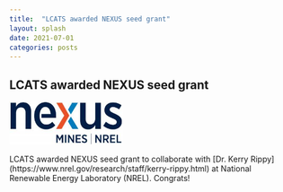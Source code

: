 ```yaml
---
title:  "LCATS awarded NEXUS seed grant"
layout: splash
date: 2021-07-01
categories: posts
---
```


## LCATS awarded NEXUS seed grant
<p align="left">
  <img src="/assets/images/news/nexus_logo_rgb_digital.jpg" width="40%" height="40%">
</p>
LCATS awarded NEXUS seed grant to collaborate with [Dr. Kerry Rippy](https://www.nrel.gov/research/staff/kerry-rippy.html) at National Renewable Energy Laboratory (NREL). Congrats! 